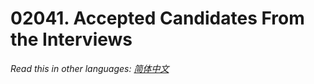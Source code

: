 # 02041. Accepted Candidates From the Interviews

  _Read this in other languages:_
    [_简体中文_](README.zh-CN.md)

